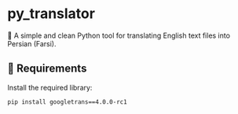 # py_translator


📝 A simple and clean Python tool for translating English text files into Persian (Farsi).

## 🔧 Requirements

Install the required library:

```bash
pip install googletrans==4.0.0-rc1
